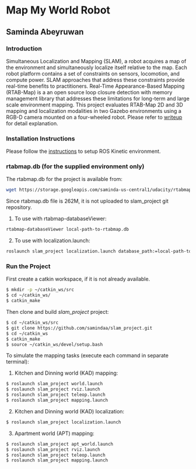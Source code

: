 # Map My World Robot
## Saminda Abeyruwan

### Introduction

Simultaneous Localization and Mapping (SLAM), a robot acquires a map of the environment and simultaneously localize itself relative to the map. Each robot platform contains a set of constraints on sensors, locomotion, and compute power.  SLAM approaches that address these constraints provide real-time  benefits to practitioners.  Real-Time Appearance-Based Mapping (RTAB-Map) is a an open source loop closure detection with memory management library that addresses these limitations for long-term and large scale environment mapping. This project evaluates RTAB-Map 2D and 3D mapping and localization modalities in two Gazebo environments using a RGB-D camera mounted on a four-wheeled robot. Please refer to [writeup](writeup.pdf) for detail explanation.

### Installation Instructions

Please follow the [instructions](https://github.com/samindaa/RoboND-Localization-Project)
to setup ROS Kinetic environment.

### rtabmap.db (for the supplied environment only)

The rtabmap.db for the project is available from:

```sh 
wget https://storage.googleapis.com/saminda-us-central1/udacity/rtabmap.db
```

Since rtabmap.db file is 262M, it is not uploaded to slam_project git repository. 

1. To use with rtabmap-databaseViewer:

 ```sh 
rtabmap-databaseViewer local-path-to-rtabmap.db
```

2. To use with localization.launch:

```sh 
roslaunch slam_project localization.launch database_path:=local-path-to-rtabmap.db
```

### Run the Project

First create a catkin workspace, if it is not already available.

```sh
$ mkdir -p ~/catkin_ws/src
$ cd ~/catkin_ws/
$ catkin_make
```

Then clone and build _slam_project_ project:

```sh
$ cd ~/catkin_ws/src
$ git clone https://github.com/samindaa/slam_project.git
$ cd ~/catkin_ws
$ catkin_make
$ source ~/catkin_ws/devel/setup.bash
```

To simulate the mapping tasks (execute each command in separate terminal):

1. Kitchen and Dinning world (KAD) mapping:

```sh
$ roslaunch slam_project world.launch
$ roslaunch slam_project rviz.launch
$ roslaunch slam_project teleop.launch
$ roslaunch slam_project mapping.launch
```
2. Kitchen and Dinning world (KAD) localization:

```sh
$ roslaunch slam_project localization.launch
```

3. Apartment world (APT) mapping: 

```sh
$ roslaunch slam_project apt_world.launch
$ roslaunch slam_project rviz.launch
$ roslaunch slam_project teleop.launch
$ roslaunch slam_project mapping.launch
```
